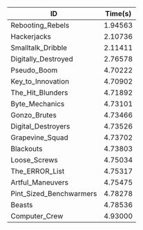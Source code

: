 |ID|Time(s)|
|-|-|
|Rebooting_Rebels|1.94563|
|Hackerjacks|2.10736|
|Smalltalk_Dribble|2.11411|
|Digitally_Destroyed|2.76578|
|Pseudo_Boom|4.70222|
|Key_to_Innovation|4.70902|
|The_Hit_Blunders|4.71892|
|Byte_Mechanics|4.73101|
|Gonzo_Brutes|4.73466|
|Digital_Destroyers|4.73526|
|Grapevine_Squad|4.73702|
|Blackouts|4.73803|
|Loose_Screws|4.75034|
|The_ERROR_List|4.75317|
|Artful_Maneuvers|4.75475|
|Pint_Sized_Benchwarmers|4.78278|
|Beasts|4.78536|
|Computer_Crew|4.93000|
